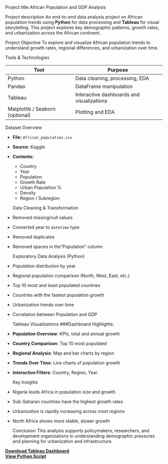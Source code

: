 Project title
African Population and GDP Analysis

Project description
An end-to-end data analysis project on African population trends using **Python** for data processing and **Tableau** for visual storytelling. This project explores key demographic patterns, growth rates, and urbanization across the African continent.

Project Objective
To explore and visualize African population trends to understand growth rates, regional differences, and urbanization over time.

Tools & Technologies

| Tool       | Purpose                                 |
|------------|------------------------------------------|
| Python     | Data cleaning, processing, EDA           |
| Pandas     | DataFrame manipulation                   |
| Tableau    | Interactive dashboards and visualizations|
| Matplotlib / Seaborn (optional) | Plotting and EDA    |

Dataset Overview
- **File:** `African_population.csv`
- **Source:** Kaggle
- **Contents:**
  - Country
  - Year
  - Population
  - Growth Rate
  - Urban Population %
  - Density
  - Region / Subregion
 
  Data Cleaning & Transformation
- Removed missing/null values
- Converted year to `datetime` type
- Removed duplicates
- Removed spaces in the”Population” column

  Exploratory Data Analysis (Python)
- Population distribution by year
- Regional population comparison (North, West, East, etc.)
- Top 10 most and least populated countries
- Countries with the fastest population growth
- Urbanization trends over time
- Correlation between Population and GDP

   Tableau Visualizations
###Dashboard Highlights:
- **Population Overview**: KPIs, total and annual growth
- **Country Comparison**: Top 10 most populated
- **Regional Analysis**: Map and bar charts by region
- **Trends Over Time**: Line charts of population growth
- **Interactive Filters**: Country, Region, Year.

  Key Insights
- Nigeria leads Africa in population size and growth
- Sub-Saharan countries have the highest growth rates
- Urbanization is rapidly increasing across most regions
- North Africa shows more stable, slower growth

  Conclusion
This analysis supports policymakers, researchers, and development organizations in understanding demographic pressures and planning for urbanization and infrastructure.

**[Download Tableau Dashboard](African_Population_Dashboard.twbx)**  
**[View Python Script]()**





  

